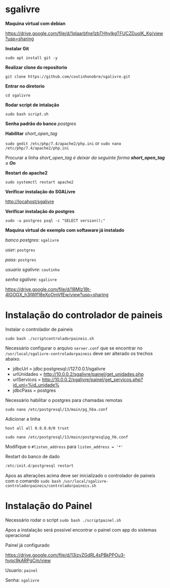 # sgalivre

**Maquina virtual com debian**

https://drive.google.com/file/d/1qIaarbfne1zbTHhyIkgTFUCZDuolK_Kg/view?usp=sharing

**Instalar Git**

`sudo apt install git -y`

**Realizar clone do repositorio**

`git clone https://github.com/coutinhonobre/sgalivre.git`

**Entrar no diretorio**

`cd sgalivre`

**Rodar script de intalação**

`sudo bash script.sh`

**Senha padrão do banco** *postgres*

**Habilitar** *short_open_tag*

`sudo gedit /etc/php/7.4/apache2/php.ini` or `sudo nano /etc/php/7.4/apache2/php.ini`

Procurar a linha *short_open_tag é deixar da seguinte forma **short_open_tag = On***

**Restart do apache2**

`sudo systemctl restart apache2`

**Verificar instalação do SGALivre**

[http://locahost/sgalivre](http://locahost/sgalivre)

**Verificar instalação do postgres**

`sudo -u postgres psql -c "SELECT version();"`

**Maquina virtual de exemplo com softaware já instalado**

*banco postgres*: `sgalivre`

*user*: `postgres`

*pass*: `postgres`

*usuario sgalivre*: `coutinho`

*senha sgalivre*: `sgalivre`

https://drive.google.com/file/d/18MIz18t-4lGOGX_h3lWlf18eXoOmVfEw/view?usp=sharing

# **Instalação do controlador de paineis**

Instalar o controlador de paineis

`sudo bash ./scriptcontroladorpaineis.sh`

Necessário configurar o arquivo `server.conf` que se encontrar no `/usr/local/sgalivre-controladorpaineis` deve ser alterado os trechos abaixo.

* jdbcUrl = jdbc:postgresql://127.0.0.1/sgalivre
* urlUnidades = http://10.0.0.2/sgalivre/painel/get_unidades.php
* urlServicos = http://10.0.0.2/sgalivre/painel/get_servicos.php?id_uni=%id_unidade%
* jdbcPass = postgres

Necessário habilitar o postgres para chamadas remotas

```
sudo nano /etc/postgresql/13/main/pg_hba.conf
```

Adicionar a linha

```
host all all 0.0.0.0/0 trust
```

`sudo nano /etc/postgresql/13/main/postgresqlpg_hb.conf`

Modifique o `#listen_address` para `listen_address = '*'`

Restart do banco de dado

```sql
/etc/init.d/postgresql restart
```

Apos as alterações acima deve ser inicializado o controlador de paineis com o comando `sudo bash /usr/local/sgalivre-controladorpaineis/controladorpaineis.sh`

# Instalação do Painel

Necessário rodar o script `sudo bash ./scriptpainel.sh`

Apos a instalação será possivel encontrar o painel com app do sistemas operacional

Painel já configurado

https://drive.google.com/file/d/13izvZGdRL4sPBkPPOu3-hypc9kARPgCm/view

Usuario: `painel`

Senha: `sgalivre`
